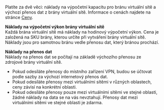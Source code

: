 Platíte za dvě věci: náklady na výpočetní kapacitu pro bránu virtuální sítě a výchozí přenos dat z brány virtuální sítě. Informace o cenách najdete na stránce [Ceny](https://azure.microsoft.com/pricing/details/vpn-gateway).

**Náklady na výpočetní výkon brány virtuální sítě**<br>Každá brána virtuální sítě má náklady na hodinový výpočetní výkon. Cena je založená na SKU brány, kterou určíte při vytváření brány virtuální sítě. Náklady jsou pro samotnou bránu vedle přenosu dat, který bránou prochází.

**Náklady na přenos dat**<br>Náklady na přenos dat se počítají na základě výchozího přenosu ze zdrojové brány virtuální sítě.

- Pokud odesíláte přenosy do místního zařízení VPN, budou se účtovat podle sazby za výchozí internetový přenos dat.
- Pokud odesíláte přenosy mezi virtuálními sítěmi v různých oblastech, ceny závisí na konkrétní oblasti.
- Pokud odesíláte přenosy pouze mezi virtuálními sítěmi ve stejné oblasti, žádné náklady na data se na vás nevztahují. Přenosy dat mezi virtuálními sítěmi ve stejné oblasti je zdarma.

<!--HONumber=Sep16_HO4-->


